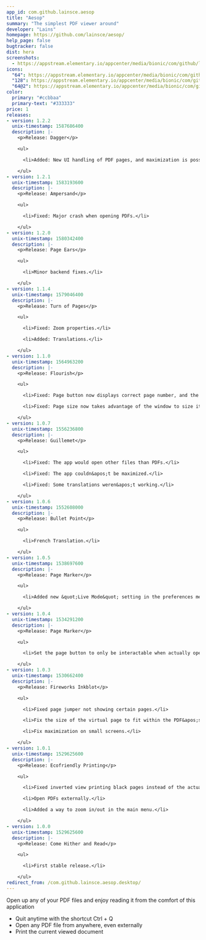 ```yaml
---
app_id: com.github.lainsce.aesop
title: "Aesop"
summary: "The simplest PDF viewer around"
developer: "Lains"
homepage: https://github.com/lainsce/aesop/
help_page: false
bugtracker: false
dist: hera
screenshots:
  - https://appstream.elementary.io/appcenter/media/bionic/com/github/lainsce.aesop/1A57AEE6DEC1260AE32CD28C9416D5F8/screenshots/image-1_orig.png
icons:
  "64": https://appstream.elementary.io/appcenter/media/bionic/com/github/lainsce.aesop/1A57AEE6DEC1260AE32CD28C9416D5F8/icons/64x64/com.github.lainsce.aesop_com.github.lainsce.aesop.png
  "128": https://appstream.elementary.io/appcenter/media/bionic/com/github/lainsce.aesop/1A57AEE6DEC1260AE32CD28C9416D5F8/icons/128x128/com.github.lainsce.aesop_com.github.lainsce.aesop.png
  "64@2": https://appstream.elementary.io/appcenter/media/bionic/com/github/lainsce.aesop/1A57AEE6DEC1260AE32CD28C9416D5F8/icons/64x64@2/com.github.lainsce.aesop_com.github.lainsce.aesop.png
color:
  primary: "#ccbbaa"
  primary-text: "#333333"
price: 1
releases:
- version: 1.2.2
  unix-timestamp: 1587686400
  description: |-
    <p>Release: Dagger</p>

    <ul>

      <li>Added: New UI handling of PDF pages, and maximization is possible now.</li>

    </ul>
- version: 1.2.1
  unix-timestamp: 1583193600
  description: |-
    <p>Release: Ampersand</p>

    <ul>

      <li>Fixed: Major crash when opening PDFs.</li>

    </ul>
- version: 1.2.0
  unix-timestamp: 1580342400
  description: |-
    <p>Release: Page Ears</p>

    <ul>

      <li>Minor backend fixes.</li>

    </ul>
- version: 1.1.4
  unix-timestamp: 1579046400
  description: |-
    <p>Release: Turn of Pages</p>

    <ul>

      <li>Fixed: Zoom properties.</li>

      <li>Added: Translations.</li>

    </ul>
- version: 1.1.0
  unix-timestamp: 1564963200
  description: |-
    <p>Release: Flourish</p>

    <ul>

      <li>Fixed: Page button now displays correct page number, and the page on app opening is also correct.</li>

      <li>Fixed: Page size now takes advantage of the window to size itself.</li>

    </ul>
- version: 1.0.7
  unix-timestamp: 1556236800
  description: |-
    <p>Release: Guillemet</p>

    <ul>

      <li>Fixed: The app would open other files than PDFs.</li>

      <li>Fixed: The app couldn&apos;t be maximized.</li>

      <li>Fixed: Some translations weren&apos;t working.</li>

    </ul>
- version: 1.0.6
  unix-timestamp: 1552608000
  description: |-
    <p>Release: Bullet Point</p>

    <ul>

      <li>French Translation.</li>

    </ul>
- version: 1.0.5
  unix-timestamp: 1538697600
  description: |-
    <p>Release: Page Marker</p>

    <ul>

      <li>Added new &quot;Live Mode&quot; setting in the preferences menu.</li>

    </ul>
- version: 1.0.4
  unix-timestamp: 1534291200
  description: |-
    <p>Release: Page Marker</p>

    <ul>

      <li>Set the page button to only be interactable when actually opening PDFs.</li>

    </ul>
- version: 1.0.3
  unix-timestamp: 1530662400
  description: |-
    <p>Release: Fireworks Inkblot</p>

    <ul>

      <li>Fixed page jumper not showing certain pages.</li>

      <li>Fix the size of the virtual page to fit within the PDF&apos;s sizes.</li>

      <li>Fix maximization on small screens.</li>

    </ul>
- version: 1.0.1
  unix-timestamp: 1529625600
  description: |-
    <p>Release: Ecofriendly Printing</p>

    <ul>

      <li>Fixed inverted view printing black pages instead of the actual document.</li>

      <li>Open PDFs externally.</li>

      <li>Added a way to zoom in/out in the main menu.</li>

    </ul>
- version: 1.0.0
  unix-timestamp: 1529625600
  description: |-
    <p>Release: Come Hither and Read</p>

    <ul>

      <li>First stable release.</li>

    </ul>
redirect_from: /com.github.lainsce.aesop.desktop/
---
```


<p>Open up any of your PDF files and enjoy reading it from the comfort of this application</p>
<ul>
  <li>Quit anytime with the shortcut Ctrl + Q</li>
  <li>Open any PDF file from anywhere, even externally</li>
  <li>Print the current viewed document</li>
</ul>